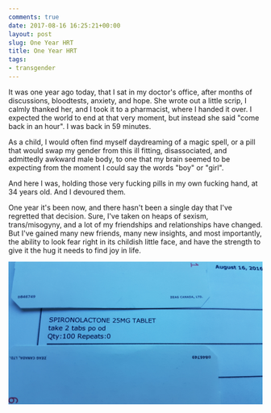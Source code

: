 ```yaml
---
comments: true
date: 2017-08-16 16:25:21+00:00
layout: post
slug: One Year HRT 
title: One Year HRT 
tags:
- transgender
---
```

It was one year ago today, that I sat in my doctor's office, after months of discussions, bloodtests, anxiety, and hope. She wrote out a little scrip, I calmly thanked her, and I took it to a pharmacist, where I handed it over. I expected the world to end at that very moment, but instead she said "come back in an hour". I was back in 59 minutes.


As a child, I would often find myself daydreaming of a magic spell, or a pill that would swap my gender from this ill fitting, disassociated, and admittedly awkward male body, to one that my brain seemed to be expecting from the moment I could say the words "boy" or "girl".


And here I was, holding those very fucking pills in my own fucking hand, at 34 years old. And I devoured them.


One year it's been now, and there hasn't been a single day that I've regretted that decision. Sure, I've taken on heaps of sexism, trans/misogyny, and a lot of my friendships and relationships have changed. But I've gained many new friends, many new insights, and most importantly, the ability to look fear right in its childish little face, and have the strength to give it the hug it needs to find joy in life.


![One Year HRT](/assets/img/OneYearHRT.jpg)
